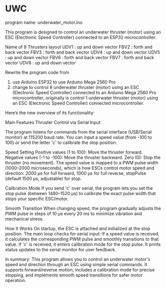# UWC
program name: underwater_motor.ino

This program is designed to control an underwater thruster (motor) using an ESC (Electronic Speed Controller) connected to an ESP32 microcontroller. 

Name of 8 Thrusters layout 
UDV1 : up and down vector 
FBV2 : forth and back vector
FBV3 : forth and back vector
UDV4 : up and down vector
UDV5 : up and down vector
FBV6 : forth and back vector
FBV7 : forth and back vector
UDV8 : up and down vector

Rewrite the program code from 
1. use Arduino ESP32 to use Arduino Mega 2560 Pro
2. change to control 8 underwater thruster (motor) using an ESC (Electronic Speed Controller) connected to an Arduino Mega 2560 Pro microcontroller, originally is control 1 underwater thruster (motor) using an ESC (Electronic Speed Controller) connected microcontroller.

Here’s the new overview of its functionality:

Main Features
Thruster Control via Serial Input

The program listens for commands from the serial interface (USB/Serial monitor) at 115200 baud rate.
You can input a speed value (from -100 to 100) or send the letter 'c' to calibrate the stop position.

Speed Setting
Positive values (1 to 100): Move the thruster forward.
Negative values (-1 to -100): Move the thruster backward.
Zero (0): Stop the thruster (no movement).
The speed value is mapped to a PWM pulse width (1000–2000 microseconds), which is how ESCs control motor speed and direction:
2000 µs for full forward,
1000 µs for full reverse,
stopPulse (default 1500 µs, adjustable) for stop.

Calibration Mode
If you send 'c' over serial, the program lets you set the stop pulse (between 1480–1520 µs) to calibrate the exact pulse width that stops your specific ESC/motor.

Smooth Transition
When changing speed, the program gradually adjusts the PWM pulse in steps of 10 µs every 20 ms to minimize vibration and mechanical stress.

How It Works
On startup, the ESC is attached and initialized at the stop position.
The main loop checks for serial input:
If a speed value is received, it calculates the corresponding PWM pulse and smoothly transitions to that value.
If 'c' is received, it enters calibration mode for the stop pulse.
It prints status updates to the serial monitor for user feedback.

In summary:
This program allows you to control an underwater motor's speed and direction through an ESC using simple serial commands. It supports forward/reverse motion, includes a calibration mode for precise stopping, and implements smooth speed transitions for safer motor operation.

